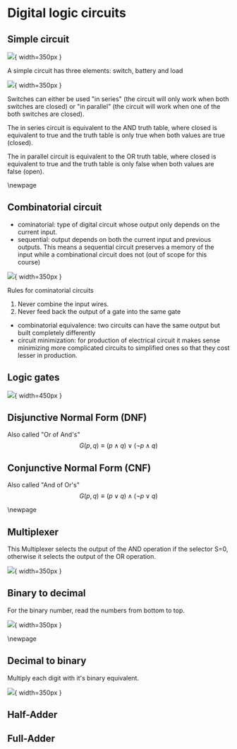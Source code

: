 # Digital logic circuits

## Simple circuit

![](../images/bff024c6650d54c991df9145005328fdfd8f4f1a74c9ccb044c4b80413532f42.png){ width=350px }

A simple circuit has three elements: switch, battery and load

![](../images/a9cbd322849ec9f2a0720639e4eece46abf50f41f66c3722692300e376a629ba.png){ width=350px }

Switches can either be used "in series" (the circuit will only work when both switches are closed) or "in parallel" (the circuit will work when one of the both switches are closed). 

The in series circuit is equivalent to the AND truth table, where closed is equivalent to true and the truth table is only true when both values are true (closed).

The in parallel circuit is equivalent to the OR truth table, where closed is equivalent to true and the truth table is only false when both values are false (open). 

\newpage

## Combinatorial circuit

- cominatorial: type of digital circuit whose output only depends on the current input.
- sequential: output depends on both the current input and previous outputs. This means a sequential circuit
preserves a memory of the input while a combinational circuit does not (out of scope for this course)

![](../images/76ad9f8e868083c0086ef963a970b70797b0ad33b96cb3c8877a51a550801c58.png){ width=350px }

Rules for cominatorial circuits

1. Never combine the input wires.
2. Never feed back the output of a gate into the same gate

- combinatorial equivalence: two circuits can have the same output but built completely differently
- circuit minimization: for production of electrical circuit it makes sense minimizing more complicated circuits to simplified ones so that they cost lesser in production.

## Logic gates

![](../images/1cf1039d79cb09cc8e880834f5ae93dca4fa27b6a260ec0b048e89a924b8600c.png){ width=450px }

## Disjunctive Normal Form (DNF)

Also called "Or of And's" $$ G(p,q) \equiv (p \land q) \lor (\neg p \land q) $$

## Conjunctive Normal Form (CNF)

Also called "And of Or's" $$ G(p,q) \equiv (p \lor q) \land (\neg p \lor q) $$

\newpage

## Multiplexer

This Multiplexer selects the output of the AND operation if the selector S=0, otherwise it selects the output of the OR operation.

![](../images/f9e34d3d43f4ce2b757462f39153856655d943327546ecd8849bc7e9b0ae1c55.png){ width=350px }

## Binary to decimal

For the binary number, read the numbers from bottom to top.

![](../images/0c2f1ebd157e2c2a658a42fa650b523a14a0c7dd019dfaece94b33fe69d430b0.png){ width=350px }

\newpage

## Decimal to binary

Multiply each digit with it's binary equivalent.

![](../images/a553e644a36eb69577055bcf434b4b7d4bf2191bbd3882e19d808cb9aa9f6389.png){ width=350px }

## Half-Adder

## Full-Adder